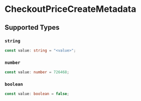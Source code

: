 # CheckoutPriceCreateMetadata


## Supported Types

### `string`

```typescript
const value: string = "<value>";
```

### `number`

```typescript
const value: number = 726468;
```

### `boolean`

```typescript
const value: boolean = false;
```

